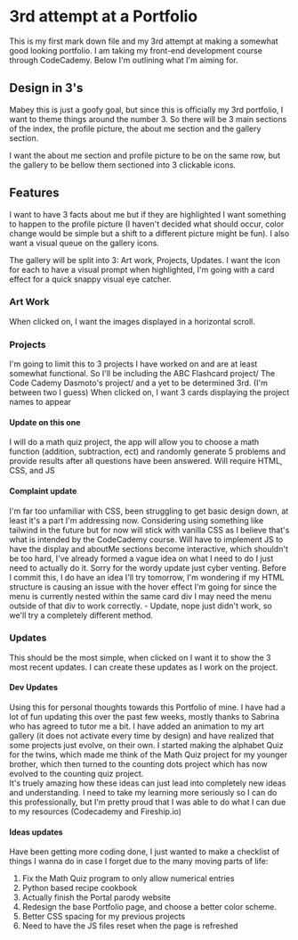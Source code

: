 # 3rd attempt at a Portfolio

This is my first mark down file and my 3rd attempt at making a somewhat good looking portfolio.  I am taking my front-end development course through CodeCademy.  Below I'm outlining what I'm aiming for.

## Design in 3's

Mabey this is just a goofy goal, but since this is officially my 3rd portfolio, I want to theme things around the number 3.  So there will be 3 main sections of the index, the profile picture, the about me section and the gallery section.

I want the about me section and profile picture to be on the same row, but the gallery to be bellow them sectioned into 3 clickable icons.

## Features

I want to have 3 facts about me but if they are highlighted I want something to happen to the profile picture (I haven't decided what should occur, color change would be simple but a shift to a different picture might be fun).  I also want a visual queue on the gallery icons.

The gallery will be split into 3: Art work, Projects, Updates.  I want the icon for each to have a visual prompt when highlighted, I'm going with a card effect for a quick snappy visual eye catcher.

### Art Work

When clicked on, I want the images displayed in a horizontal scroll.

### Projects

I'm going to limit this to 3 projects I have worked on and are at least somewhat functional.
So I'll be including the ABC Flashcard project/ The Code Cademy Dasmoto's project/ and a yet to be determined 3rd.  (I'm between two I guess)
When clicked on, I want 3 cards displaying the project names to appear
#### Update on this one
I will do a math quiz project, the app will allow you to choose a math function (addition, subtraction, ect) and randomly generate 5 problems and provide results after all questions have been answered. Will require HTML, CSS, and JS
#### Complaint update
I'm far too unfamiliar with CSS, been struggling to get basic design down, at least it's a part I'm addressing now.  Considering using something like tailwind in the future but for now will stick with vanilla CSS as I believe that's what is intended by the CodeCademy course.  Will have to implement JS to have the display and aboutMe sections become interactive, which shouldn't be too hard, I've already formed a vague idea on what I need to do I just need to actually do it.  Sorry for the wordy update just cyber venting.  Before I commit this, I do have an idea I'll try tomorrow, I'm wondering if my HTML structure is causing an issue with the hover effect I'm going for since the menu is currently nested within the same card div I may need the menu outside of that div to work correctly. - Update, nope just didn't work, so we'll try a completely different method.

### Updates

This should be the most simple, when clicked on I want it to show the 3 most recent updates.
I can create these updates as I work on the project.

#### Dev Updates

Using this for personal thoughts towards this Portfolio of mine.  I have had a lot of fun updating this over the past few weeks, mostly thanks to Sabrina who has agreed to tutor me a bit.  I have added an animation to my art gallery (it does not activate every time by design) and have realized that some projects just evolve, on their own.
I started making the alphabet Quiz for the twins, which made me think of the Math Quiz project for my younger brother, which then turned to the counting dots project which has now evolved to the counting quiz project.  
It's truely amazing how these ideas can just lead into completely new ideas and understanding.  I need to take my learning more seriously so I can do this professionally, but I'm pretty proud that I was able to do what I can due to my resources (Codecademy and Fireship.io)

#### Ideas updates
Have been getting more coding done, I just wanted to make a checklist of things I wanna do in case I forget due to the many moving parts of life:
1. Fix the Math Quiz program to only allow numerical entries
2. Python based recipe cookbook
3. Actually finish the Portal parody website
4. Redesign the base Portfolio page, and choose a better color scheme.
5. Better CSS spacing for my previous projects
6. Need to have the JS files reset when the page is refreshed